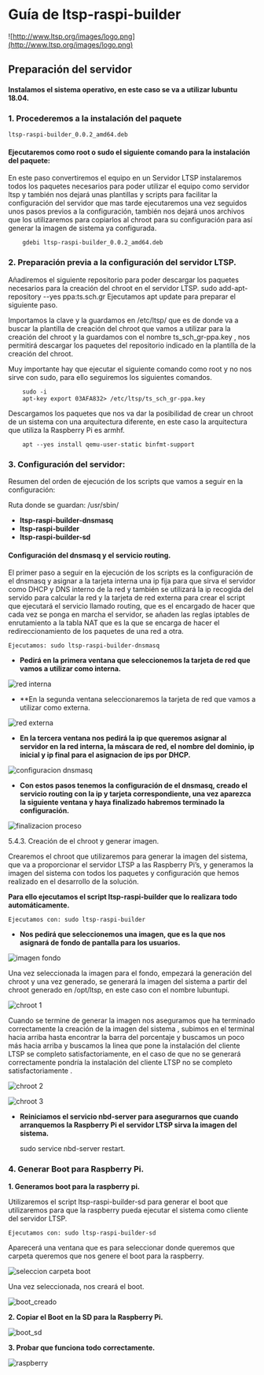 # Guía de ltsp-raspi-builder

![http://www.ltsp.org/images/logo.png](http://www.ltsp.org/images/logo.png)

## Preparación del servidor

#### Instalamos el sistema operativo, en este caso se va a utilizar lubuntu 18.04.

### 1. Procederemos a la **instalación del paquete** 
	
```
ltsp-raspi-builder_0.0.2_amd64.deb
```

#### Ejecutaremos como root o sudo el siguiente comando para la instalación del paquete:
		
En este paso convertiremos el equipo en un Servidor LTSP instalaremos todos los paquetes necesarios para poder utilizar el equipo como servidor ltsp y también nos dejará unas plantillas y scripts para facilitar la configuración del servidor que mas tarde ejecutaremos una vez seguidos unos pasos previos a la configuración, también nos dejará unos archivos que los utilizaremos para copiarlos al chroot para su configuración para así generar la imagen de sistema ya configurada.

		gdebi ltsp-raspi-builder_0.0.2_amd64.deb

### 2. Preparación previa a la configuración del servidor LTSP.

Añadiremos el siguiente repositorio para poder descargar los paquetes necesarios para la creación del chroot en el servidor LTSP.
		sudo add-apt-repository --yes ppa:ts.sch.gr
		Ejecutamos apt update para preparar el siguiente paso.

Importamos la clave y la guardamos en /etc/ltsp/ que es de donde va a buscar la plantilla de creación del chroot que vamos a utilizar para la creación del chroot y la guardamos con el nombre ts_sch_gr-ppa.key , nos permitirá descargar los paquetes del repositorio indicado en la plantilla de la creación del chroot.

Muy importante hay que ejecutar el siguiente comando como root y no nos sirve con sudo, para ello seguiremos los siguientes comandos.

		sudo -i
		apt-key export 03AFA832> /etc/ltsp/ts_sch_gr-ppa.key

Descargamos los paquetes que nos va dar la posibilidad de crear un chroot de un sistema con una arquitectura diferente, en este caso la arquitectura que utiliza la Raspberry Pi es armhf. 


		apt --yes install qemu-user-static binfmt-support

### 3. Configuración del servidor:


Resumen del orden de ejecución de los scripts que vamos a seguir en la configuración:

Ruta donde se guardan: /usr/sbin/
* **ltsp-raspi-builder-dnsmasq**
* **ltsp-raspi-builder**
* **ltsp-raspi-builder-sd**


#### Configuración del dnsmasq y el servicio routing.

El primer paso a seguir en la ejecución de los scripts es la configuración de el dnsmasq y asignar a la tarjeta interna una ip fija para que sirva el servidor como DHCP y DNS interno de la red y también se utilizará la ip recogida del servido para calcular la red y la tarjeta de red externa para crear el script que ejecutará el servicio llamado routing, que es el encargado de hacer que cada vez se ponga en marcha el servidor, se añaden las reglas iptables de enrutamiento a la tabla NAT que es la que se encarga de hacer el redireccionamiento de los paquetes de una red a otra.


	Ejecutamos: sudo ltsp-raspi-builder-dnsmasq

* **Pedirá en la primera ventana que seleccionemos la tarjeta de red que vamos a utilizar como interna.**

![red interna](img/red_interna.png)

* **En la segunda ventana seleccionaremos la tarjeta de red que vamos a utilizar como externa.

![red externa](img/red_externa.png)

* **En la tercera ventana nos pedirá la ip que queremos asignar al servidor en la red interna, la máscara de red, el nombre del dominio, ip inicial y ip final para el asignacion de ips por DHCP.**

![configuracion dnsmasq](img/config_dnsmasq.png)

* **Con estos pasos tenemos la configuración de el dnsmasq, creado el servicio routing con la ip y tarjeta correspondiente, una vez aparezca la siguiente ventana y haya finalizado habremos terminado la configuración.**

![finalizacion proceso](img/finalizacion.png)


5.4.3. Creación de el chroot y generar imagen.

Crearemos el chroot que utilizaremos para generar la imagen del sistema, que va a proporcionar el servidor LTSP a las Raspberry Pi’s, y generamos la imagen del sistema con todos los paquetes y configuración que hemos realizado en el desarrollo de la solución.

**Para ello ejecutamos el script ltsp-raspi-builder que lo realizara todo automáticamente.**

	Ejecutamos con: sudo ltsp-raspi-builder

* **Nos pedirá que seleccionemos una imagen, que es la que nos asignará de fondo de pantalla para los usuarios.**

![imagen fondo](img/seleccion_imagen.png)

Una vez seleccionada la imagen para el fondo, empezará la generación del chroot y una vez generado, se generará la imagen del sistema a partir del chroot generado en /opt/ltsp, en este caso con el nombre lubuntupi.

![chroot 1](img/crear_chroot_1.png) 

Cuando se termine de generar la imagen nos aseguramos que ha terminado correctamente la creación de la imagen del sistema , subimos en el terminal hacia arriba hasta encontrar la barra del porcentaje y buscamos un poco más hacia arriba y buscamos la linea que pone la instalación del cliente LTSP se completo satisfactoriamente, en el caso de que no se generará correctamente pondría la instalación del cliente LTSP no se completo satisfactoriamente .
 
![chroot 2](img/crear_chroot_2.png)


![chroot 3](img/crear_chroot_3.png)



* **Reiniciamos el servicio nbd-server para asegurarnos que cuando arranquemos la Raspberry Pi el servidor LTSP sirva la imagen del sistema.**

	sudo service nbd-server restart.

### 4. Generar Boot para Raspberry Pi.

**1. Generamos  boot para la raspberry pi.**

Utilizaremos el script ltsp-raspi-builder-sd para generar el boot que utilizaremos para que la raspberry pueda ejecutar el sistema como cliente del servidor LTSP.

	Ejecutamos con: sudo ltsp-raspi-builder-sd

Aparecerá una ventana que es para seleccionar donde queremos que carpeta queremos que nos genere el boot para la raspberry.

![seleccion carpeta boot](img/guardar_boot.png)

Una vez seleccionada, nos creará el boot.

![boot_creado](img/directorio_boot.png)

**2. Copiar el Boot en la SD para la Raspberry Pi.**

![boot_sd](img/boot_sd.png)

**3. Probar que funciona todo correctamente.**	

![raspberry](img/raspberry_funcionando.png)

